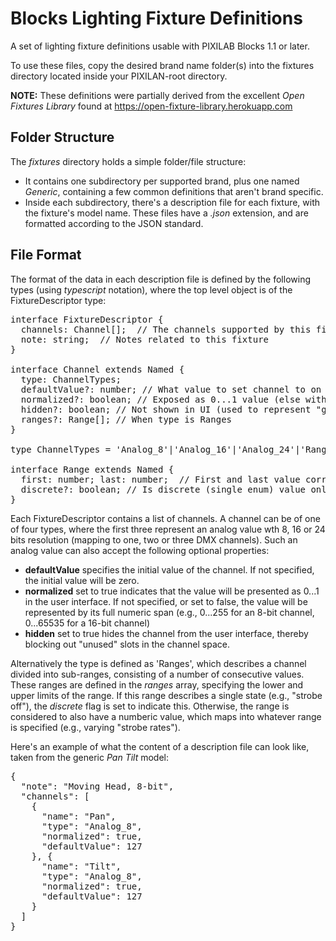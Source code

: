 Blocks Lighting Fixture Definitions
===================================

A set of lighting fixture definitions usable with PIXILAB Blocks 1.1 or later.

To use these files, copy the desired brand name folder(s) into the fixtures directory located inside your PIXILAN-root directory.

**NOTE:** These definitions were partially derived from the excellent _Open Fixtures Library_ found at https://open-fixture-library.herokuapp.com

## Folder Structure

The _fixtures_ directory holds a simple folder/file structure:

  * It contains one subdirectory per supported brand, plus one named _Generic_, containing a few common definitions that aren't brand specific.
  * Inside each subdirectory, there's a description file for each fixture, with the fixture's model name. These files have a _.json_ extension, and are formatted according to the JSON standard.

## File Format

The format of the data in each description file is defined by the following types (using _typescript_ notation), where the top level object is of the FixtureDescriptor type:

<pre>
interface FixtureDescriptor {
  channels: Channel[];  // The channels supported by this fixture
  note: string;  // Notes related to this fixture
}

interface Channel extends Named {
  type: ChannelTypes;
  defaultValue?: number; // What value to set channel to on system start-up (not normalized)
  normalized?: boolean; // Exposed as 0...1 value (else with its full range depending on resolution)
  hidden?: boolean; // Not shown in UI (used to represent "gaps" in the channel sequence)
  ranges?: Range[]; // When type is Ranges
}

type ChannelTypes = 'Analog_8'|'Analog_16'|'Analog_24'|'Ranges';

interface Range extends Named {
  first: number; last: number;  // First and last value corresponding to this mode
  discrete?: boolean; // Is discrete (single enum) value only, with no "range" within
}
</pre>

Each FixtureDescriptor contains a list of channels. A channel can be of one of four types, where the first three represent an analog value wth 8, 16 or 24 bits resolution (mapping to one, two or three DMX channels). Such an analog value can also accept the following optional properties:

  * **defaultValue** specifies the initial value of the channel. If not specified, the initial value will be zero.
  * **normalized** set to true indicates that the value will be presented as 0...1 in the user interface. If not specified, or set to false, the value will be represented by its full numeric span (e.g., 0...255 for an 8-bit channel, 0...65535 for a 16-bit channel)
  * **hidden** set to true hides the channel from the user interface, thereby blocking out "unused" slots in the channel space.

Alternatively the type is defined as 'Ranges', which describes a channel divided into sub-ranges,  consisting of a number of consecutive values. These ranges are defined in the _ranges_ array, specifying the lower and upper limits of the range. If this range describes a single state (e.g., "strobe off"), the _discrete_ flag is set to indicate this. Otherwise, the range is considered to also have a numberic value, which maps into whatever range is specified (e.g., varying "strobe rates").

Here's an example of what the content of a description file can look like, taken from the generic _Pan Tilt_ model:

<pre>
{
  "note": "Moving Head, 8-bit",
  "channels": [
    {
      "name": "Pan",
      "type": "Analog_8",
      "normalized": true,
      "defaultValue": 127
    }, {
      "name": "Tilt",
      "type": "Analog_8",
      "normalized": true,
      "defaultValue": 127
    }
  ]
}</pre>